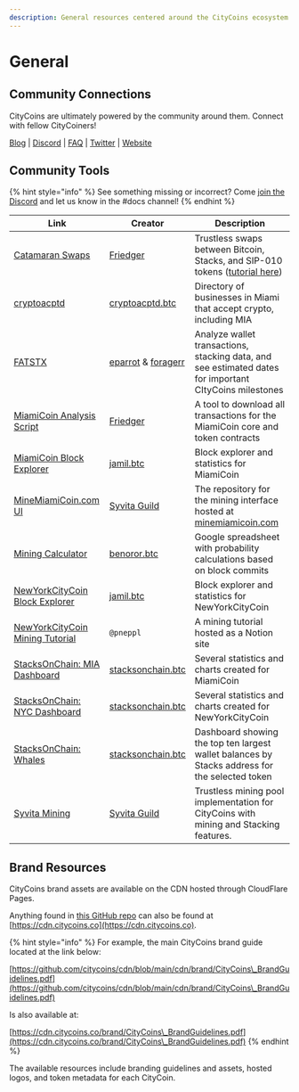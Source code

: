 ```yaml
---
description: General resources centered around the CityCoins ecosystem.
---
```


# General

## Community Connections

CityCoins are ultimately powered by the community around them. Connect with fellow CityCoiners!

[Blog](https://citycoins.co/blog) | [Discord](https://chat.citycoins.co) | [FAQ](https://www.citycoins.co/citycoins-faq) | [Twitter](https://twitter.com/minecitycoins) | [Website](https://citycoins.co)

## Community Tools

{% hint style="info" %}
See something missing or incorrect? Come [join the Discord](https://chat.citycoins.co) and let us know in the #docs channel!
{% endhint %}

| Link                                                                                                                        | Creator                                                                           | Description                                                                                                                                                                             |
| --------------------------------------------------------------------------------------------------------------------------- | --------------------------------------------------------------------------------- | --------------------------------------------------------------------------------------------------------------------------------------------------------------------------------------- |
| [Catamaran Swaps](https://www.catamaranswaps.org/)                                                                          | [Friedger](https://friedger.de/)                                                  | Trustless swaps between Bitcoin, Stacks, and SIP-010 tokens ([tutorial here](https://thetutorials.notion.site/thetutorials/How-to-use-Catamaranswaps-c9c0b864bdfc4f01b656be468b15d526)) |
| [cryptoacptd](https://cryptoacptd.com/)                                                                                     | [cryptoacptd.btc](https://twitter.com/cryptoacptd)                                | Directory of businesses in Miami that accept crypto, including MIA                                                                                                                      |
| [FATSTX](https://fatstx.github.io/)                                                                                         | [eparrot](https://twitter.com/EPARROT) & [foragerr](https://twitter.com/FoRaGeRr) | Analyze wallet transactions, stacking data, and see estimated dates for important CItyCoins milestones                                                                                  |
| [MiamiCoin Analysis Script](https://gitlab.com/riot.ai/clarity-pool-tools/-/blob/master/tool-scripts/analysis-citycoins.ts) | [Friedger](https://friedger.de/)                                                  | A tool to download all transactions for the MiamiCoin core and token contracts                                                                                                          |
| [MiamiCoin Block Explorer](https://miamining.com)                                                                           | [jamil.btc](https://mobile.twitter.com/jamilbtc)                                  | Block explorer and statistics for MiamiCoin                                                                                                                                             |
| [MineMiamiCoin.com UI](https://github.com/syvita/mmc)                                                                       | [Syvita Guild](https://twitter.com/syvitaguild)                                   | The repository for the mining interface hosted at [minemiamicoin.com](https://minemiamicoin.com)                                                                                        |
| [Mining Calculator](https://docs.google.com/spreadsheets/d/1pR9q6MAFrPjXoDNjQFMOZW6MQE1piTsXausYQyABWqk/edit#gid=0)         | [benoror.btc](https://twitter.com/benoror)                                        | Google spreadsheet with probability calculations based on block commits                                                                                                                 |
| [NewYorkCityCoin Block Explorer](https://mining.nyc)                                                                        | [jamil.btc](https://mobile.twitter.com/jamilbtc)                                  | Block explorer and statistics for NewYorkCityCoin                                                                                                                                       |
| [NewYorkCityCoin Mining Tutorial](https://thetutorials.notion.site/How-to-mine-NYC-727a74c8d8964d1aa7d110ff19929272)        | `@pneppl`                                                                         | A mining tutorial hosted as a Notion site                                                                                                                                               |
| [StacksOnChain: MIA Dashboard](https://stacksonchain.com/dashboards/MiamiCoin-\($MIA\)/10)                                  | [stacksonchain.btc](https://twitter.com/anononchain)                              | Several statistics and charts created for MiamiCoin                                                                                                                                     |
| [StacksOnChain: NYC Dashboard](https://stacksonchain.com/dashboards/NYC-Summary/31)                                         | [stacksonchain.btc](https://twitter.com/anononchain)                              | Several statistics and charts created for NewYorkCityCoin                                                                                                                               |
| [StacksOnChain: Whales](https://stacksonchain.com/tokenwhales)                                                              | [stacksonchain.btc](https://twitter.com/anononchain)                              | Dashboard showing the top ten largest wallet balances by Stacks address for the selected token                                                                                          |
| [Syvita Mining](https://syvitamining.com/)                                                                                  | [Syvita Guild](https://twitter.com/syvitaguild)                                   | Trustless mining pool implementation for CityCoins with mining and Stacking features.                                                                                                   |

## Brand Resources

CityCoins brand assets are available on the CDN hosted through CloudFlare Pages.

Anything found in [this GitHub repo](https://github.com/citycoins/cdn) can also be found at [https://cdn.citycoins.co](https://cdn.citycoins.co).

{% hint style="info" %}
For example, the main CityCoins brand guide located at the link below:

[https://github.com/citycoins/cdn/blob/main/cdn/brand/CityCoins\_BrandGuidelines.pdf](https://github.com/citycoins/cdn/blob/main/cdn/brand/CityCoins\_BrandGuidelines.pdf)



Is also available at:

[https://cdn.citycoins.co/brand/CityCoins\_BrandGuidelines.pdf](https://cdn.citycoins.co/brand/CityCoins\_BrandGuidelines.pdf)
{% endhint %}

The available resources include branding guidelines and assets, hosted logos, and token metadata for each CityCoin.

